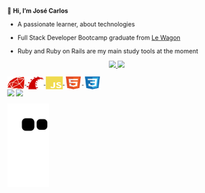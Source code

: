 👋 <b>Hi, I’m José Carlos</b>

- <p>A passionate learner, about technologies</p>
- <p>Full Stack Developer Bootcamp graduate from <a href="https://www.lewagon.com">Le Wagon</a>
- <p>Ruby and Ruby on Rails are my main study tools at the moment</p>

<div align="center">
  <a href="https://github.com/JoseJCCarlos">
  <img height="180em" src="https://github-readme-stats.vercel.app/api?username=JoseJCCarlos&show_icons=true&theme=dark&include_all_commits=true&count_private=true"/>
  <img height="180em" src="https://github-readme-stats.vercel.app/api/top-langs/?username=JoseJCCarlos&layout=compact&langs_count=7&theme=dark"/>
</div>
  
  <div style="display: inline_block"><br>
  <img align="center" alt="Jose-Ruby" height="30" width="40" src="https://raw.githubusercontent.com/devicons/devicon/master/icons/ruby/ruby-plain.svg">
  <img align="center" alt="Jose-Rails" height="30" width="40" src="https://raw.githubusercontent.com/devicons/devicon/master/icons/rails/rails-plain.svg">
  <img align="center" alt="Jose-Js" height="30" width="40" src="https://raw.githubusercontent.com/devicons/devicon/master/icons/javascript/javascript-plain.svg">
  <img align="center" alt="Jose-HTML" height="30" width="40" src="https://raw.githubusercontent.com/devicons/devicon/master/icons/html5/html5-original.svg">
  <img align="center" alt="Jose-CSS" height="30" width="40" src="https://raw.githubusercontent.com/devicons/devicon/master/icons/css3/css3-original.svg">
</div>
  
 <div>  
  <a href = "mailto:j.ccarlos.j1989@gmail.com"><img src="https://img.shields.io/badge/-Gmail-%23333?style=for-the-badge&logo=gmail&logoColor=white" target="_blank"></a>
  <a href="https://www.linkedin.com/in/jos%C3%A9-carlos-j-018023214/" target="_blank"><img src="https://img.shields.io/badge/-LinkedIn-%230077B5?style=for-the-badge&logo=linkedin&logoColor=white" target="_blank"></a> 
 
  ![Snake animation](https://github.com/rafaballerini/rafaballerini/blob/output/github-contribution-grid-snake.svg)
 
</div>
